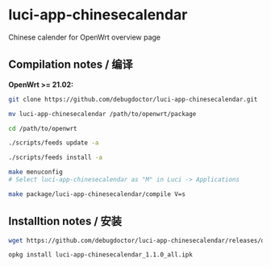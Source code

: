 luci-app-chinesecalendar
===
Chinese calender for OpenWrt overview page

Compilation notes / 编译
---
**OpenWrt >= 21.02:**

```bash
git clone https://github.com/debugdoctor/luci-app-chinesecalendar.git

mv luci-app-chinesecalendar /path/to/openwrt/package

cd /path/to/openwrt

./scripts/feeds update -a

./scripts/feeds install -a

make menuconfig
# Select luci-app-chinesecalendar as "M" in Luci -> Applications

make package/luci-app-chinesecalendar/compile V=s
```

Installtion notes / 安装
---

```bash
wget https://github.com/debugdoctor/luci-app-chinesecalendar/releases/download/v1.1.0/luci-app-chinesecalendar_1.1.0_all.ipk

opkg install luci-app-chinesecalendar_1.1.0_all.ipk
```